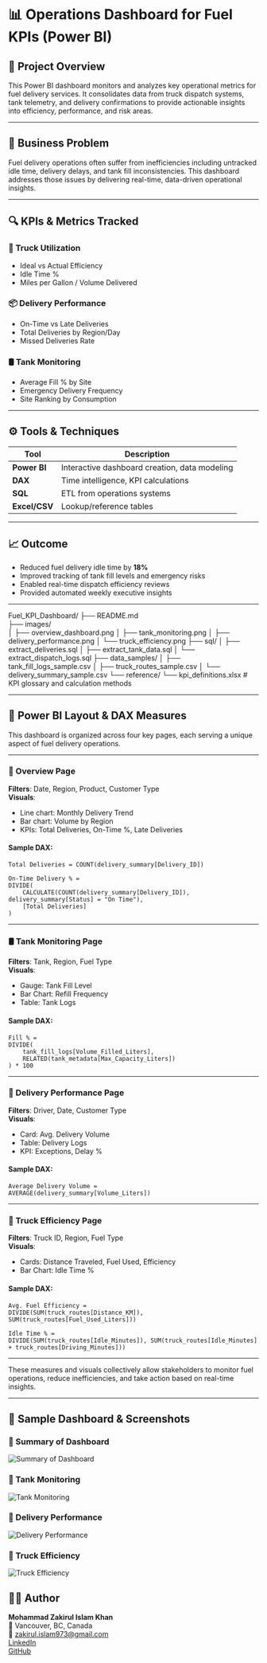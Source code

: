 # 📊 Operations Dashboard for Fuel KPIs (Power BI)

## 🧭 Project Overview

This Power BI dashboard monitors and analyzes key operational metrics for fuel delivery services. It consolidates data from truck dispatch systems, tank telemetry, and delivery confirmations to provide actionable insights into efficiency, performance, and risk areas.

---

## 🎯 Business Problem

Fuel delivery operations often suffer from inefficiencies including untracked idle time, delivery delays, and tank fill inconsistencies. This dashboard addresses those issues by delivering real-time, data-driven operational insights.

---

## 🔍 KPIs & Metrics Tracked

### 🚚 Truck Utilization
- Ideal vs Actual Efficiency
- Idle Time %
- Miles per Gallon / Volume Delivered

### 📦 Delivery Performance
- On-Time vs Late Deliveries
- Total Deliveries by Region/Day
- Missed Deliveries Rate

### 🛢️ Tank Monitoring
- Average Fill % by Site
- Emergency Delivery Frequency
- Site Ranking by Consumption

---

## ⚙️ Tools & Techniques

| Tool        | Description                                              |
|-------------|----------------------------------------------------------|
| **Power BI**| Interactive dashboard creation, data modeling            |
| **DAX**     | Time intelligence, KPI calculations                      |
| **SQL**     | ETL from operations systems                              |
| **Excel/CSV**| Lookup/reference tables                                 |

---

## 📈 Outcome

- Reduced fuel delivery idle time by **18%**
- Improved tracking of tank fill levels and emergency risks
- Enabled real-time dispatch efficiency reviews
- Provided automated weekly executive insights

---

Fuel_KPI_Dashboard/
├── README.md               
├── images/                      
│   ├── overview_dashboard.png
│   ├── tank_monitoring.png
│   ├── delivery_performance.png
│   └── truck_efficiency.png
├── sql/
│   ├── extract_deliveries.sql
│   ├── extract_tank_data.sql
│   └── extract_dispatch_logs.sql
├── data_samples/
│   ├── tank_fill_logs_sample.csv
│   ├── truck_routes_sample.csv
│   └── delivery_summary_sample.csv
└── reference/
    └── kpi_definitions.xlsx      # KPI glossary and calculation methods

---    

## 📐 Power BI Layout & DAX Measures

This dashboard is organized across four key pages, each serving a unique aspect of fuel delivery operations.

---

### 📄 Overview Page
**Filters**: Date, Region, Product, Customer Type  
**Visuals**:
- Line chart: Monthly Delivery Trend
- Bar chart: Volume by Region
- KPIs: Total Deliveries, On-Time %, Late Deliveries

#### Sample DAX:
```DAX
Total Deliveries = COUNT(delivery_summary[Delivery_ID])

On-Time Delivery % = 
DIVIDE(
    CALCULATE(COUNT(delivery_summary[Delivery_ID]), delivery_summary[Status] = "On Time"),
    [Total Deliveries]
)
```

---

### 🛢️ Tank Monitoring Page
**Filters**: Tank, Region, Fuel Type  
**Visuals**:
- Gauge: Tank Fill Level
- Bar Chart: Refill Frequency
- Table: Tank Logs

#### Sample DAX:
```DAX
Fill % = 
DIVIDE(
    tank_fill_logs[Volume_Filled_Liters], 
    RELATED(tank_metadata[Max_Capacity_Liters])
) * 100
```

---

### 🚚 Delivery Performance Page
**Filters**: Driver, Date, Customer Type  
**Visuals**:
- Card: Avg. Delivery Volume
- Table: Delivery Logs
- KPI: Exceptions, Delay %

#### Sample DAX:
```DAX
Average Delivery Volume = 
AVERAGE(delivery_summary[Volume_Liters])
```

---

### 🔧 Truck Efficiency Page
**Filters**: Truck ID, Region, Fuel Type  
**Visuals**:
- Cards: Distance Traveled, Fuel Used, Efficiency
- Bar Chart: Idle Time %

#### Sample DAX:
```DAX
Avg. Fuel Efficiency = 
DIVIDE(SUM(truck_routes[Distance_KM]), SUM(truck_routes[Fuel_Used_Liters]))

Idle Time % = 
DIVIDE(SUM(truck_routes[Idle_Minutes]), SUM(truck_routes[Idle_Minutes] + truck_routes[Driving_Minutes]))
```

---

These measures and visuals collectively allow stakeholders to monitor fuel operations, reduce inefficiencies, and take action based on real-time insights.

---

## 🧾 Sample Dashboard & Screenshots

### 📘 Summary of Dashboard

![Summary of Dashboard](https://github.com/data-analyst-portfolio-web/data-analyst-portfolio/blob/main/Operations%20Dashboard%20for%20Fuel%20KPIs%20(Power%20BI)/Images/overview_dashboard.png)

### 📘 Tank Monitoring

![Tank Monitoring](https://github.com/data-analyst-portfolio-web/data-analyst-portfolio/blob/main/Operations%20Dashboard%20for%20Fuel%20KPIs%20(Power%20BI)/Images/tank_monitoring.png)

### 📘 Delivery Performance

![Delivery Performance](https://github.com/data-analyst-portfolio-web/data-analyst-portfolio/blob/main/Operations%20Dashboard%20for%20Fuel%20KPIs%20(Power%20BI)/Images/delivery_performance.png)

### 📘 Truck Efficiency

![Truck Efficiency](https://github.com/data-analyst-portfolio-web/data-analyst-portfolio/blob/main/Operations%20Dashboard%20for%20Fuel%20KPIs%20(Power%20BI)/Images/truck_efficiency.png)


## 👨‍💼 Author

**Mohammad Zakirul Islam Khan**  
📍 Vancouver, BC, Canada  
📧 zakirul.islam973@gmail.com  
[LinkedIn](https://www.linkedin.com/in/mzik)  
[GitHub](https://github.com/data-analyst-portfolio-web)
